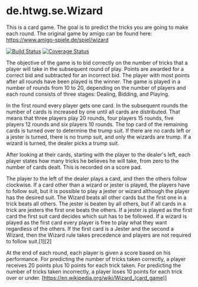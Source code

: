 # de.htwg.se.Wizard
This is a card game. The goal is to predict the tricks you are going to make each round. The original game by amigo can be found here:
https://www.amigo-spiele.de/spiel/wizard

[![Build Status](https://travis-ci.org/i3rotlher/de.htwg.se.Wizard.svg?branch=master)](https://travis-ci.org/i3rotlher/de.htwg.se.Wizard)
[![Coverage Status](https://coveralls.io/repos/github/i3rotlher/de.htwg.se.Wizard/badge.svg?branch=master)](https://coveralls.io/github/i3rotlher/de.htwg.se.Wizard?branch=master)

The objective of the game is to bid correctly on the number of tricks that a player will take in the subsequent round of play. Points are awarded for a correct bid and subtracted for an incorrect bid. The player with most points after all rounds have been played is the winner. The game is played in a number of rounds from 10 to 20, depending on the number of players and each round consists of three stages: Dealing, Bidding, and Playing.

In the first round every player gets one card. In the subsequent rounds the number of cards is increased by one until all cards are distributed. That means that three players play 20 rounds, four players 15 rounds, five players 12 rounds and six players 10 rounds. The top card of the remaining cards is turned over to determine the trump suit. If there are no cards left or a jester is turned, there is no trump suit, and only the wizards are trump. If a wizard is turned, the dealer picks a trump suit.

After looking at their cards, starting with the player to the dealer's left, each player states how many tricks he believes he will take, from zero to the number of cards dealt. This is recorded on a score pad.

The player to the left of the dealer plays a card, and then the others follow clockwise. If a card other than a wizard or jester is played, the players have to follow suit, but it is possible to play a jester or wizard although the player has the desired suit. The Wizard beats all other cards but the first one in a trick beats all others. The jester is beaten by all others, but if all cards in a trick are jesters the first one beats the others. If a jester is played as the first card the first suit card decides which suit has to be followed. If a wizard is played as the first card every player is free to play what they want regardless of the others. If the first card is a Jester and the second a Wizard, then the Wizard rule takes precedence and players are not required to follow suit.[1][2]

At the end of each round, each player is given a score based on his performance. For predicting the number of tricks taken correctly, a player receives 20 points plus 10 points for each trick taken. For predicting the number of tricks taken incorrectly, a player loses 10 points for each trick over or under. [https://en.wikipedia.org/wiki/Wizard_(card_game)]
